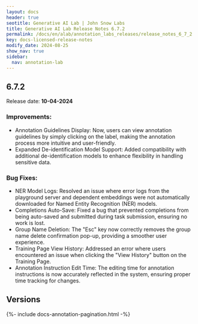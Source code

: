 ```yaml
---
layout: docs
header: true
seotitle: Generative AI Lab | John Snow Labs
title: Generative AI Lab Release Notes 6.7.2
permalink: /docs/en/alab/annotation_labs_releases/release_notes_6_7_2
key: docs-licensed-release-notes
modify_date: 2024-08-25
show_nav: true
sidebar:
  nav: annotation-lab
---
```


<div class="h3-box" markdown="1">

## 6.7.2

Release date: **10-04-2024**

### Improvements:
- Annotation Guidelines Display: Now, users can view annotation guidelines by simply clicking on the label, making the annotation process more intuitive and user-friendly.
- Expanded De-identification Model Support: Added compatibility with additional de-identification models to enhance flexibility in handling sensitive data.

### Bug Fixes:
- NER Model Logs: Resolved an issue where error logs from the playground server and dependent embeddings were not automatically downloaded for Named Entity Recognition (NER) models.
- Completions Auto-Save: Fixed a bug that prevented completions from being auto-saved and submitted during task submission, ensuring no work is lost.
- Group Name Deletion: The "Esc" key now correctly removes the group name delete confirmation pop-up, providing a smoother user experience.
- Training Page View History: Addressed an error where users encountered an issue when clicking the "View History" button on the Training Page.
- Annotation Instruction Edit Time: The editing time for annotation instructions is now accurately reflected in the system, ensuring proper time tracking for changes.
	
</div><div class="prev_ver h3-box" markdown="1">

## Versions

</div>

{%- include docs-annotation-pagination.html -%}